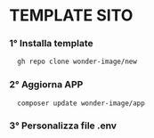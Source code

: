 # TEMPLATE SITO

### 1° Installa template
```bash
  gh repo clone wonder-image/new
```

### 2° Aggiorna APP
```bash
  composer update wonder-image/app
```

### 3° Personalizza file .env
